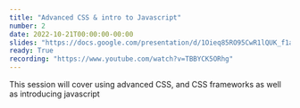 ```yaml
---
title: "Advanced CSS & intro to Javascript"
number: 2
date: 2022-10-21T00:00:00-00:00
slides: "https://docs.google.com/presentation/d/1Oieq85RO95CwR1lQUK_f1akb_AifEJgLI7VatIOztf4/edit?usp=sharing"
ready: True
recording: "https://www.youtube.com/watch?v=TBBYCK5ORhg"
---
```


This session will cover using advanced CSS, and CSS frameworks as well as introducing javascript